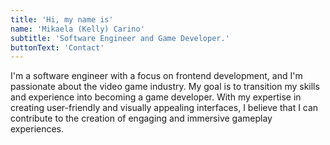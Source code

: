 ```yaml
---
title: 'Hi, my name is'
name: 'Mikaela (Kelly) Carino'
subtitle: 'Software Engineer and Game Developer.'
buttonText: 'Contact'
---
```


I'm a software engineer with a focus on frontend development, and I'm passionate about the video game industry. My goal is to transition my skills and experience into becoming a game developer. With my expertise in creating user-friendly and visually appealing interfaces, I believe that I can contribute to the creation of engaging and immersive gameplay experiences.
